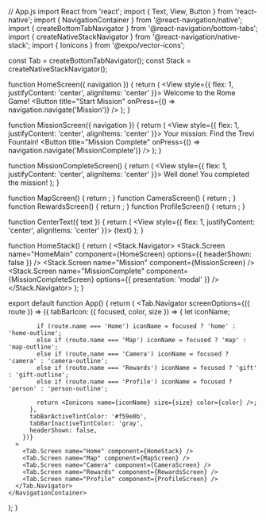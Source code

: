 // App.js
import React from 'react';
import { Text, View, Button } from 'react-native';
import { NavigationContainer } from '@react-navigation/native';
import { createBottomTabNavigator } from '@react-navigation/bottom-tabs';
import { createNativeStackNavigator } from '@react-navigation/native-stack';
import { Ionicons } from '@expo/vector-icons';

const Tab = createBottomTabNavigator();
const Stack = createNativeStackNavigator();

function HomeScreen({ navigation }) {
  return (
    <View style={{ flex: 1, justifyContent: 'center', alignItems: 'center' }}>
      <Text>Welcome to the Rome Game!</Text>
      <Button title="Start Mission" onPress={() => navigation.navigate('Mission')} />
    </View>
  );
}

function MissionScreen({ navigation }) {
  return (
    <View style={{ flex: 1, justifyContent: 'center', alignItems: 'center' }}>
      <Text>Your mission: Find the Trevi Fountain!</Text>
      <Button title="Mission Complete" onPress={() => navigation.navigate('MissionComplete')} />
    </View>
  );
}

function MissionCompleteScreen() {
  return (
    <View style={{ flex: 1, justifyContent: 'center', alignItems: 'center' }}>
      <Text>Well done! You completed the mission!</Text>
    </View>
  );
}

function MapScreen() {
  return <CenterText text="Map Screen (coming soon)" />;
}
function CameraScreen() {
  return <CenterText text="Camera Screen (coming soon)" />;
}
function RewardsScreen() {
  return <CenterText text="Rewards Screen (coming soon)" />;
}
function ProfileScreen() {
  return <CenterText text="Profile Screen (coming soon)" />;
}

function CenterText({ text }) {
  return (
    <View style={{ flex: 1, justifyContent: 'center', alignItems: 'center' }}>
      <Text>{text}</Text>
    </View>
  );
}

function HomeStack() {
  return (
    <Stack.Navigator>
      <Stack.Screen name="HomeMain" component={HomeScreen} options={{ headerShown: false }} />
      <Stack.Screen name="Mission" component={MissionScreen} />
      <Stack.Screen name="MissionComplete" component={MissionCompleteScreen} options={{ presentation: 'modal' }} />
    </Stack.Navigator>
  );
}

export default function App() {
  return (
    <NavigationContainer>
      <Tab.Navigator
        screenOptions={({ route }) => ({
          tabBarIcon: ({ focused, color, size }) => {
            let iconName;

            if (route.name === 'Home') iconName = focused ? 'home' : 'home-outline';
            else if (route.name === 'Map') iconName = focused ? 'map' : 'map-outline';
            else if (route.name === 'Camera') iconName = focused ? 'camera' : 'camera-outline';
            else if (route.name === 'Rewards') iconName = focused ? 'gift' : 'gift-outline';
            else if (route.name === 'Profile') iconName = focused ? 'person' : 'person-outline';

            return <Ionicons name={iconName} size={size} color={color} />;
          },
          tabBarActiveTintColor: '#f59e0b',
          tabBarInactiveTintColor: 'gray',
          headerShown: false,
        })}
      >
        <Tab.Screen name="Home" component={HomeStack} />
        <Tab.Screen name="Map" component={MapScreen} />
        <Tab.Screen name="Camera" component={CameraScreen} />
        <Tab.Screen name="Rewards" component={RewardsScreen} />
        <Tab.Screen name="Profile" component={ProfileScreen} />
      </Tab.Navigator>
    </NavigationContainer>
  );
}
